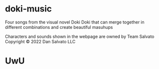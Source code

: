 # doki-music
Four songs from the visual novel Doki Doki that can merge together in different combinations and create beautiful masuhups

Characters and sounds shown in the webpage are owned by Team Salvato
Copyright © 2022 Dan Salvato LLC

# UwU
